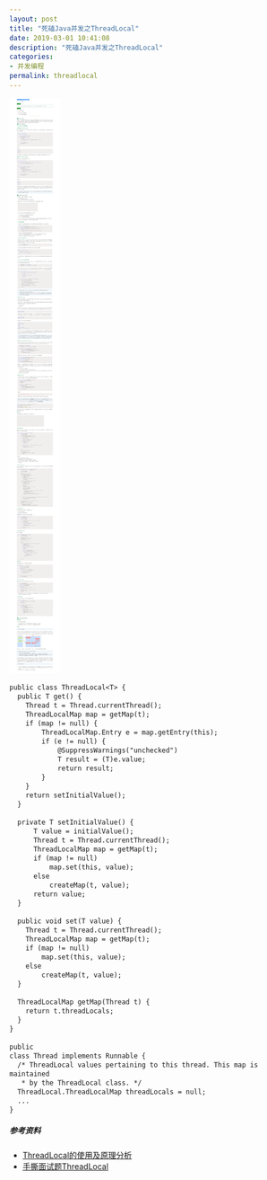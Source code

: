 ```yaml
---
layout: post
title: "死磕Java并发之ThreadLocal"
date: 2019-03-01 10:41:08
description: "死磕Java并发之ThreadLocal"
categories:
- 并发编程
permalink: threadlocal
---
```


![](/assets/img/ThreadLocal的使用及原理分析.png)

```vim
public class ThreadLocal<T> {
  public T get() {
    Thread t = Thread.currentThread();
    ThreadLocalMap map = getMap(t);
    if (map != null) {
        ThreadLocalMap.Entry e = map.getEntry(this);
        if (e != null) {
            @SuppressWarnings("unchecked")
            T result = (T)e.value;
            return result;
        }
    }
    return setInitialValue();
  }

  private T setInitialValue() {
      T value = initialValue();
      Thread t = Thread.currentThread();
      ThreadLocalMap map = getMap(t);
      if (map != null)
          map.set(this, value);
      else
          createMap(t, value);
      return value;
  }

  public void set(T value) {
    Thread t = Thread.currentThread();
    ThreadLocalMap map = getMap(t);
    if (map != null)
        map.set(this, value);
    else
        createMap(t, value);
  }

  ThreadLocalMap getMap(Thread t) {
    return t.threadLocals;
  }
}

public
class Thread implements Runnable {
  /* ThreadLocal values pertaining to this thread. This map is maintained
   * by the ThreadLocal class. */
  ThreadLocal.ThreadLocalMap threadLocals = null;  
  ...
}
```

##### 参考资料
* [ThreadLocal的使用及原理分析](https://mp.weixin.qq.com/s/bxIkMaCQ0PriZtSWT8wrXw)
* [手撕面试题ThreadLocal](https://mp.weixin.qq.com/s/SNLNJcap8qmJF9r4IuY8LA)
